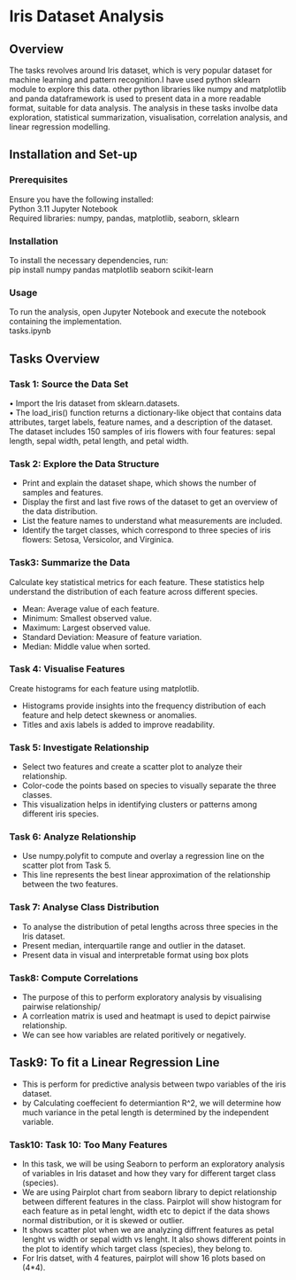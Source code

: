 # Iris Dataset Analysis

## Overview
The tasks revolves around Iris dataset, which is very popular dataset for machine learning and pattern recognition.I have used python sklearn module to explore this data. other python libraries like numpy and matplotlib and panda dataframework is used to present data in a more readable format, suitable for data analysis. The analysis in these tasks involbe data exploration, statistical summarization, visualisation, correlation analysis, and linear regression modelling.


## Installation and Set-up

### Prerequisites
Ensure you have the following installed:  
Python 3.11
Jupyter Notebook  
Required libraries: numpy, pandas, matplotlib, seaborn, sklearn  

### Installation
To install the necessary dependencies, run:  
pip install numpy pandas matplotlib seaborn scikit-learn  

### Usage
To run the analysis, open Jupyter Notebook and execute the notebook containing the implementation.  
tasks.ipynb  

## Tasks Overview

### Task 1: Source the Data Set
 •	Import the Iris dataset from sklearn.datasets.  
 •	The load_iris() function returns a dictionary-like object that contains data attributes, target labels, feature names, and a 
    description of the dataset. The dataset includes 150 samples of iris flowers with four features: sepal length, sepal width, petal length, and petal width.  

### Task 2: Explore the Data Structure
- Print and explain the dataset shape, which shows the number of samples and features.  
- Display the first and last five rows of the dataset to get an overview of the data distribution.  
- List the feature names to understand what measurements are included.  
- Identify the target classes, which correspond to three species of iris flowers: Setosa, Versicolor, and Virginica.  

### Task3: Summarize the Data
Calculate key statistical metrics for each feature. These statistics help understand the distribution of each feature across different species.
- Mean: Average value of each feature.  
- Minimum: Smallest observed value.  
- Maximum: Largest observed value.  
- Standard Deviation: Measure of feature variation.  
- Median: Middle value when sorted.  

### Task 4: Visualise Features
Create histograms for each feature using matplotlib.  
- Histograms provide insights into the frequency distribution of each feature and help detect skewness or anomalies.  
- Titles and axis labels is added to improve readability.  

### Task 5: Investigate Relationship
- Select two features and create a scatter plot to analyze their relationship.
- Color-code the points based on species to visually separate the three classes.
- This visualization helps in identifying clusters or patterns among different iris species.

### Task 6: Analyze Relationship
- Use numpy.polyfit to compute and overlay a regression line on the scatter plot from Task 5.
- This line represents the best linear approximation of the relationship between the two features.

### Task 7: Analyse Class Distribution  
 - To analyse the distribution of petal lengths across three species in the Iris dataset.  
 - Present median, interquartile range and outlier in the dataset.  
 - Present data in visual and interpretable format using box plots  

 ### Task8: Compute Correlations
 - The purpose of this to perform exploratory analysis by visualising pairwise relationship/  
 - A corrleation matrix is used and heatmapt is used to depict pairwise relationship.  
 - We can see how variables are related poritively or negatively.  


## Task9: To fit a Linear Regression Line
- This is perform for predictive analysis between twpo variables of the iris dataset.  
- by Calculating coeffecient fo determiantion R^2, we will determine how much variance in the petal length is determined by the independent variable.  

### Task10: Task 10: Too Many Features
- In this task, we will be using Seaborn to perform an exploratory analysis of variables in Iris dataset and how they vary for 
  different target class (species).  
- We are using Pairplot chart from seaborn library to depict relationship between different features in the class. Pairplot will 
  show histogram for each feature as in petal lenght, width etc to depict if the data shows normal distribution, or it is skewed or outlier.  
- It shows scatter plot when we are analyzing diffrent features as petal lenght vs width or sepal width vs lenght. It also shows 
  different points in the plot to identify which target class (species), they belong to.  
- For Iris datset, with 4 features, pairplot will show 16 plots based on (4*4).  

